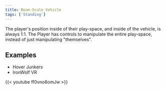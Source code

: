 ```yaml
---
title: Room-Scale Vehicle
tags: ['Standing']
---
```


The player's position inside of their play-space, and inside of the vehicle, is always 1:1. The Player has controls to manipulate the entire play-space, instead of just manipulating "themselves".

## Examples
- Hover Junkers
- IronWolf VR

{{< youtube ff0vno8omJw >}}